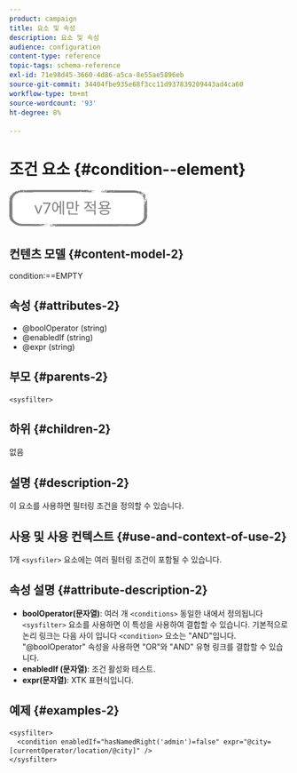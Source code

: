 ```yaml
---
product: campaign
title: 요소 및 속성
description: 요소 및 속성
audience: configuration
content-type: reference
topic-tags: schema-reference
exl-id: 71e98d45-3660-4d86-a5ca-8e55ae5896eb
source-git-commit: 34404fbe935e68f3cc11d937839209443ad4ca60
workflow-type: tm+mt
source-wordcount: '93'
ht-degree: 8%

---
```


# 조건 요소 {#condition--element}

![](../../../assets/v7-only.svg)

## 컨텐츠 모델 {#content-model-2}

condition:==EMPTY

## 속성 {#attributes-2}

* @boolOperator (string)
* @enabledIf (string)
* @expr (string)

## 부모 {#parents-2}

`<sysfilter>`

## 하위 {#children-2}

없음

## 설명 {#description-2}

이 요소를 사용하면 필터링 조건을 정의할 수 있습니다.

## 사용 및 사용 컨텍스트 {#use-and-context-of-use-2}

1개 `<sysfiler>`  요소에는 여러 필터링 조건이 포함될 수 있습니다.

## 속성 설명 {#attribute-description-2}

* **boolOperator(문자열)**: 여러 개 `<conditions>` 동일한 내에서 정의됩니다  `<sysfilter>` 요소를 사용하면 이 특성을 사용하여 결합할 수 있습니다. 기본적으로 논리 링크는 다음 사이 입니다 `<condition>` 요소는 &quot;AND&quot;입니다. &quot;@boolOperator&quot; 속성을 사용하면 &quot;OR&quot;와 &quot;AND&quot; 유형 링크를 결합할 수 있습니다.
* **enabledIf (문자열)**: 조건 활성화 테스트.
* **expr(문자열)**: XTK 표현식입니다.

## 예제 {#examples-2}

```
<sysfilter>
  <condition enabledIf="hasNamedRight('admin')=false" expr="@city=[currentOperator/location/@city]" />
</sysfilter>
```
